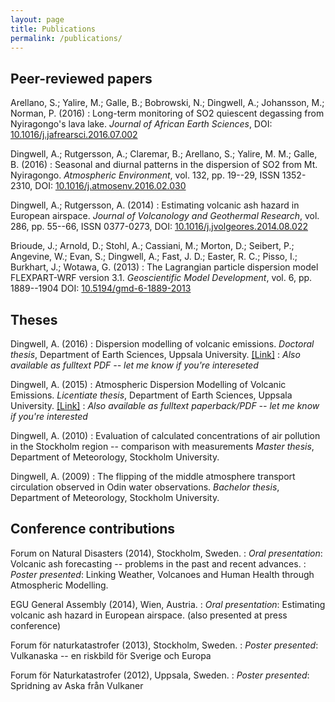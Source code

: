 ```yaml
---
layout: page
title: Publications
permalink: /publications/
---
```


## Peer-reviewed papers
Arellano, S.; Yalire, M.; Galle, B.; Bobrowski, N.; Dingwell, A.; Johansson, M.;
Norman, P. (2016)
: Long-term monitoring of SO2 quiescent degassing from Nyiragongo's lava lake.
*Journal of African Earth Sciences*, DOI:
[10.1016/j.jafrearsci.2016.07.002](http://dx.doi.org/10.1016/j.jafrearsci.2016.07.002)

Dingwell, A.; Rutgersson, A.; Claremar, B.; Arellano, S.; Yalire, M. M.; Galle, B. (2016)
: Seasonal and diurnal patterns in the dispersion of SO2 from Mt. Nyiragongo.
*Atmospheric Environment*, vol. 132, pp. 19--29, ISSN 1352-2310, DOI: [10.1016/j.atmosenv.2016.02.030](http://dx.doi.org/10.1016/j.atmosenv.2016.02.030)

Dingwell, A.; Rutgersson, A. (2014)
: Estimating volcanic ash hazard in European airspace. 
*Journal of Volcanology and Geothermal Research*,
vol. 286, pp. 55--66, ISSN 0377-0273, 
DOI: [10.1016/j.jvolgeores.2014.08.022](http://dx.doi.org/10.1016/j.jvolgeores.2014.08.022)

Brioude, J.; Arnold, D.; Stohl, A.; Cassiani, M.; Morton, D.; Seibert, P.; Angevine, W.; Evan, S.; Dingwell, A.; Fast, J. D.; Easter, R. C.; Pisso, I.; Burkhart, J.; Wotawa, G. (2013)
: The Lagrangian particle dispersion model FLEXPART-WRF version 3.1.
*Geoscientific Model Development*, vol. 6, pp. 1889--1904
DOI: [10.5194/gmd-6-1889-2013](http://dx.doi.org/10.5194/gmd-6-1889-2013)

## Theses
Dingwell, A. (2016)
: Dispersion modelling of volcanic emissions.
*Doctoral thesis*, Department of Earth Sciences, Uppsala University.
[[Link]](http://urn.kb.se/resolve?urn=urn:nbn:se:uu:diva-303959)
: *Also available as fulltext PDF -- let me know if you're intereseted*

Dingwell, A. (2015)
: Atmospheric Dispersion Modelling of Volcanic Emissions.
*Licentiate thesis*, Department of Earth Sciences, Uppsala University.
[[Link]](http://uu.diva-portal.org/smash/record.jsf?pid=diva2:856803&dswid=224)
: *Also available as fulltext paperback/PDF -- let me know if you're interested*

Dingwell, A. (2010)
: Evaluation of calculated concentrations of air pollution in
the Stockholm region -- comparison with measurements
*Master thesis*, Department of Meteorology, Stockholm University.

Dingwell, A. (2009)
: The flipping of the middle atmosphere transport circulation observed in Odin water observations.
*Bachelor thesis*, Department of Meteorology, Stockholm University.


## Conference contributions
Forum on Natural Disasters (2014), Stockholm, Sweden.
: *Oral presentation*:
Volcanic ash forecasting -- problems in the past and recent advances.
: *Poster presented*:
Linking Weather, Volcanoes and Human Health through Atmospheric Modelling.

EGU General Assembly (2014), Wien, Austria.
: *Oral presentation*:
Estimating volcanic ash hazard in European airspace.
(also presented at press conference)

Forum för naturkatastrofer (2013), Stockholm, Sweden.
: *Poster presented*:
Vulkanaska -- en riskbild för Sverige och Europa

Forum för Naturkatastrofer (2012), Uppsala, Sweden.
: *Poster presented*:
Spridning av Aska från Vulkaner
